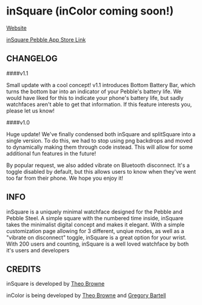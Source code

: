 inSquare (inColor coming soon!)
==============
[Website](http://inSquare.Theo.website)

[inSquare Pebble App Store Link](https://apps.getpebble.com/applications/54d9664963eb418376000045)

CHANGELOG
------------

####v1.1

Small update with a cool concept! v1.1 introduces Bottom Battery Bar, which turns the bottom bar into an indicator of your Pebble's battery life. We would have liked for this to indicate your phone's battery life, but sadly watchfaces aren't able to get that information. If this feature interests you, please let us know!


####v1.0

Huge update! We've finally condensed both inSquare and splitSquare into a single version. To do this, we had to stop using png backdrops and moved to dynamically making them through code instead. This will allow for some additional fun features in the future!

By popular request, we also added vibrate on Bluetooth disconnect. It's a toggle disabled by default, but this allows users to know when they've went too far from their phone. We hope you enjoy it!

INFO
------------
inSquare is a uniquely minimal watchface designed for the Pebble and Pebble Steel. A simple square with the numbered time inside, inSquare takes the minimalist digital concept and makes it elegant. With a simple customization page allowing for 3 different, unqiue modes, as well as a "vibrate on disconnect" toggle, inSquare is a great option for your wrist. With 200 users and counting, inSquare is a well loved watchface by both it's users and developers

CREDITS
------------
inSquare is developed by [Theo Browne](http://TheoBrowne.com)

inColor is being developed by [Theo Browne](http://TheoBrowne.com) and [Gregory Bartell](http://gregorybartell.com)